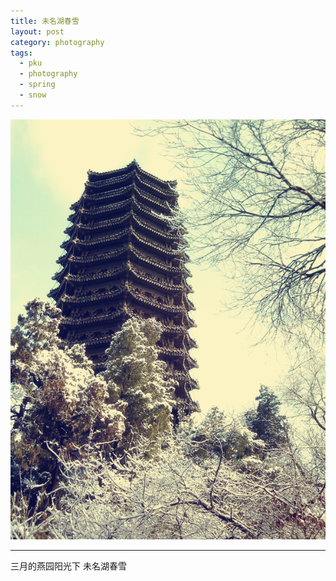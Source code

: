```yaml
---
title: 未名湖春雪
layout: post
category: photography
tags:
  - pku
  - photography
  - spring
  - snow
---
```


![Weiming-Snow](/media/image/2012/weiming-snow.jpg)

---

三月的燕园阳光下
未名湖春雪
